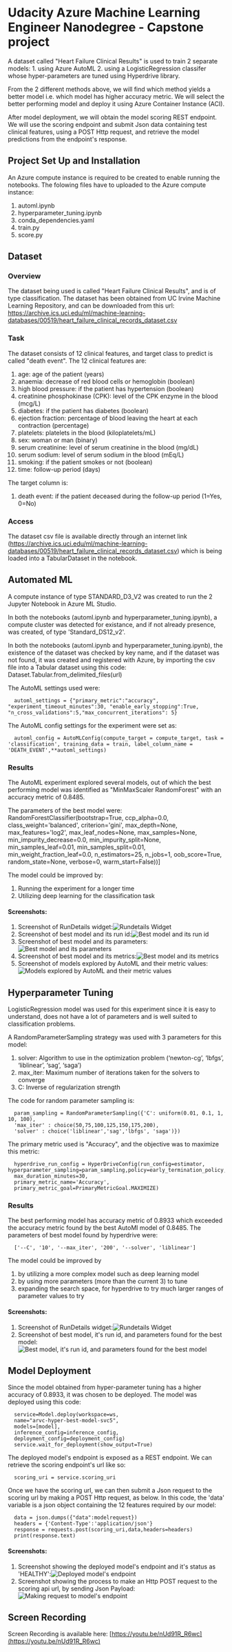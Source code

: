 # Udacity Azure Machine Learning Engineer Nanodegree - Capstone project

A dataset called "Heart Failure Clinical Results" is used to train 2 separate models: 1. using Azure AutoML 2. using a LogisticRegression classifer whose hyper-parameters are tuned using Hyperdrive library. 

From the 2 different methods above, we will find which method yields a better model i.e. which model has higher accuracy metric. We will select the better performing model and deploy it using Azure Container Instance (ACI).

After model deployment, we will obtain the model scoring REST endpoint. We will use the scoring endpoint and submit Json data containing test clinical features, using a POST Http request, and retrieve the model predictions from the endpoint's response.

## Project Set Up and Installation
An Azure compute instance is required to be created to enable running the notebooks. The folowing files have to uploaded to the Azure compute instance:
1. automl.ipynb
2. hyperparameter_tuning.ipynb
3. conda_dependencies.yaml
4. train.py
5. score.py

## Dataset

### Overview
The dataset being used is called "Heart Failure Clinical Results", and is of type classification. The dataset has been obtained from UC Irvine Machine Learning Repository, and can be downloaded from this url: https://archive.ics.uci.edu/ml/machine-learning-databases/00519/heart_failure_clinical_records_dataset.csv

### Task
The dataset consists of 12 clinical features, and target class to predict is called "death event". The 12 clinical features are:

1. age: age of the patient (years)
2. anaemia: decrease of red blood cells or hemoglobin (boolean)
3. high blood pressure: if the patient has hypertension (boolean)
4. creatinine phosphokinase (CPK): level of the CPK enzyme in the blood (mcg/L)
5. diabetes: if the patient has diabetes (boolean)
6. ejection fraction: percentage of blood leaving the heart at each contraction (percentage)
7. platelets: platelets in the blood (kiloplatelets/mL)
8. sex: woman or man (binary)
9. serum creatinine: level of serum creatinine in the blood (mg/dL)
10. serum sodium: level of serum sodium in the blood (mEq/L)
11. smoking: if the patient smokes or not (boolean)
12. time: follow-up period (days)

The target column is: 
1. death event: if the patient deceased during the follow-up period (1=Yes, 0=No)

### Access
The dataset csv file is available directly through an internet link (https://archive.ics.uci.edu/ml/machine-learning-databases/00519/heart_failure_clinical_records_dataset.csv) which is being loaded into a TabularDataset in the notebook.

## Automated ML
A compute instance of type STANDARD_D3_V2 was created to run the 2 Jupyter Notebook in Azure ML Studio. 

In both the notebooks (automl.ipynb and hyperparameter_tuning.ipynb), a compute cluster was detected for existance, and if not already presence, was created, of type 'Standard_DS12_v2'.

In both the notebooks (automl.ipynb and hyperparameter_tuning.ipynb), the existence of the dataset was checked by key name, and if the dataset was not found, it was created and registered with Azure, by importing the csv file into a Tabular dataset using this code:
  Dataset.Tabular.from_delimited_files(url)

The AutoML settings used were: 
```
  automl_settings = {"primary_metric":"accuracy", "experiment_timeout_minutes":30, "enable_early_stopping":True, "n_cross_validations":5,"max_concurrent_iterations": 5}
```

The AutoML config settings for the experiment were set as:
```
  automl_config = AutoMLConfig(compute_target = compute_target, task = 'classification', training_data = train, label_column_name = 'DEATH_EVENT',**automl_settings)
```

### Results
The AutoML experiment explored several models, out of which the best performing model was identified as "MinMaxScaler RandomForest" with an accuracy metric of 0.8485.

The parameters of the best model were:
  RandomForestClassifier(bootstrap=True, ccp_alpha=0.0,
  class_weight='balanced',
  criterion='gini', max_depth=None,
  max_features='log2',
  max_leaf_nodes=None, max_samples=None,
  min_impurity_decrease=0.0,
  min_impurity_split=None,
  min_samples_leaf=0.01,
  min_samples_split=0.01,
  min_weight_fraction_leaf=0.0,
  n_estimators=25, n_jobs=1,
  oob_score=True, random_state=None,
  verbose=0, warm_start=False))]
  
The model could be improved by:
1. Running the experiment for a longer time
2. Utilizing deep learning for the classification task

#### Screenshots:
1. Screenshot of RunDetails widget:![Rundetails Widget](./screenshots/s1.png)
2. Screenshot of best model and its run id:![Best model and its run id](./screenshots/s2a.png)
3. Screenshot of best model and its parameters:![Best model and its parameters](./screenshots/s2b.png)
4. Screenshot of best model and its metrics:![Best model and its metrics](./screenshots/s3.png)
5. Screenshot of models explored by AutoML and their metric values:![Models explored by AutoML and their metric values](./screenshots/s4.png)

## Hyperparameter Tuning
LogisticRegression model was used for this experiment since it is easy to understand, does not have a lot of parameters and is well suited to classification problems.

A RandomParameterSampling strategy was used with 3 parameters for this model: 
1. solver: Algorithm to use in the optimization problem (‘newton-cg’, ‘lbfgs’, ‘liblinear’, ‘sag’, ‘saga’)
2. max_iter: Maximum number of iterations taken for the solvers to converge
3. C: Inverse of regularization strength

The code for random parameter sampling is:
```
  param_sampling = RandomParameterSampling({'C': uniform(0.01, 0.1, 1, 10, 100),
  'max_iter' : choice(50,75,100,125,150,175,200),
  'solver' : choice('liblinear','sag','lbfgs', 'saga')})
```

The primary metric used is "Accuracy", and the objective was to maximize this metric:
```
  hyperdrive_run_config = HyperDriveConfig(run_config=estimator, hyperparameter_sampling=param_sampling,policy=early_termination_policy,max_total_runs=50,
  max_duration_minutes=30,
  primary_metric_name='Accuracy',
  primary_metric_goal=PrimaryMetricGoal.MAXIMIZE)
```

### Results
The best performing model has accuracy metric of 0.8933 which exceeded the accuracy metric found by the best AutoMl model of 0.8485. The parameters of best model found by hyperdrive were:
```
  ['--C', '10', '--max_iter', '200', '--solver', 'liblinear']
```
  
The model could be improved by
1. by utilizing a more complex model such as deep learning model
2. by using more parameters (more than the current 3) to tune
3. expanding the search space, for hyperdrive to try much larger ranges of parameter values to try

#### Screenshots:
1. Screenshot of RunDetails widget:![Rundetails Widget](./screenshots/s5.png)
2. Screenshot of best model, it's run id, and parameters found for the best model: ![Best model, it's run id, and parameters found for the best model](./screenshots/s6.png)

## Model Deployment
Since the model obtained from hyper-parameter tuning has a higher accuracy of 0.8933, it was chosen to be deployed. The model was deployed using this code:
```
  service=Model.deploy(workspace=ws,
  name="arvc-hyper-best-model-svc5",
  models=[model],
  inference_config=inference_config,
  deployment_config=deployment_config)
  service.wait_for_deployment(show_output=True)
```
  
The deployed model's endpoint is exposed as a REST endpoint. We can retrieve the scoring endpoint's url like so:
```
  scoring_uri = service.scoring_uri
```
  
Once we have the scoring url, we can then submit a Json request to the scoring url by making a POST Http request, as below. In this code, the 'data' variable is a json object containing the 12 features required by our model:
```
  data = json.dumps({"data":modelrequest})
  headers = {'Content-Type':'application/json'}
  response = requests.post(scoring_uri,data,headers=headers)
  print(response.text)
```

#### Screenshots:
1. Screenshot showing the deployed model's endpoint and it's status as 'HEALTHY':![Deployed model's endpoint](./screenshots/s7.png)
2. Screenshot showing the process to make an Http POST request to the scoring api url, by sending Json Payload:![Making request to model's endpoint](./screenshots/s8.png)

## Screen Recording
Screen Recording is available here: [https://youtu.be/nUd91R_R6wc](https://youtu.be/nUd91R_R6wc)
